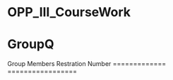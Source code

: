 # OPP_III_CourseWork

GroupQ
======

Group Members             Restration Number
=============             =================
